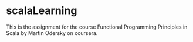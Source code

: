 scalaLearning
=============

This is the assignment for the course Functional Programming Principles in Scala by Martin Odersky on coursera.
